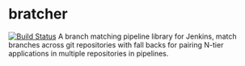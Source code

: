 # bratcher
[![Build Status](https://travis-ci.org/matyb/bratcher.png?branch=add-travis)](https://travis-ci.org/matyb/bratcher)
A branch matching pipeline library for Jenkins, match branches across git repositories with fall backs for pairing N-tier applications in multiple repositories in pipelines.
